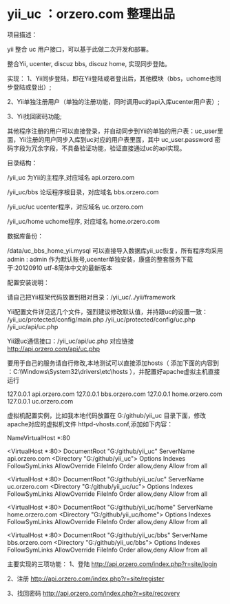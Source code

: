 yii_uc ：orzero.com 整理出品
======

项目描述：

yii 整合 uc 用户接口，可以基于此做二次开发和部署。

整合Yii, ucenter, discuz bbs, discuz home, 实现同步登陆。


实现：
1、Yii同步登陆，即在Yii登陆或者登出后，其他模块（bbs，uchome也同步登陆或登出）;

2、Yii单独注册用户（单独的注册功能，同时调用uc的api入库ucenter用户表）;

3、Yii找回密码功能;


其他程序注册的用户可以直接登录，并自动同步到Yii的单独的用户表：uc_user里面，Yii注册的用户同步入库到uc对应的用户表里面，其中 uc_user.password 密码字段为冗余字段，不具备验证功能，验证直接通过uc的api实现。


目录结构：

/yii_uc 为Yii的主程序,对应域名 api.orzero.com 

/yii_uc/bbs 论坛程序根目录，对应域名 bbs.orzero.com 

/yii_uc/uc    ucenter程序，对应域名  uc.orzero.com 

/yii_uc/home  uchome程序, 对应域名   home.orzero.com


数据库备份：

/data/uc_bbs_home_yii.mysql 可以直接导入数据库yii_uc恢复，所有程序均采用admin : admin 作为默认账号,ucenter单独安装，康盛的整套服务下载于:20120910 utf-8简体中文的最新版本


配置安装说明：

请自己把Yii框架代码放置到相对目录：/yii_uc/../yii/framework

Yii配置文件详见这几个文件，强烈建议修改默认值，并持跟uc的设置一致： /yii_uc/protected/config/main.php /yii_uc/protected/config/uc.php /yii_uc/api/uc.php

Yii跟uc通信接口：/yii_uc/api/uc.php  对应链接 http://api.orzero.com/api/uc.php


要用于自己的服务请自行修改,本地测试可以直接添加hosts（ 添加下面的内容到 ：C:\Windows\System32\drivers\etc\hosts ），并配置好apache虚拟主机直接运行

127.0.0.1       api.orzero.com
127.0.0.1       bbs.orzero.com
127.0.0.1       home.orzero.com
127.0.0.1       uc.orzero.com



虚拟机配置实例，比如我本地代码放置在 G:/github/yii_uc 目录下面，修改apache对应的虚拟机文件 httpd-vhosts.conf,添加如下内容：

NameVirtualHost *:80

<VirtualHost *:80>
    DocumentRoot "G:/github/yii_uc"
    ServerName api.orzero.com
<Directory "G:/github/yii_uc">
Options Indexes FollowSymLinks
AllowOverride FileInfo
Order allow,deny
Allow from all
</Directory>
</VirtualHost>

<VirtualHost *:80>
    DocumentRoot "G:/github/yii_uc/uc"
    ServerName uc.orzero.com
<Directory "G:/github/yii_uc/uc">
Options Indexes FollowSymLinks
AllowOverride FileInfo
Order allow,deny
Allow from all
</Directory>
</VirtualHost>

<VirtualHost *:80>
    DocumentRoot "G:/github/yii_uc/home"
    ServerName home.orzero.com
<Directory "G:/github/yii_uc/home">
Options Indexes FollowSymLinks
AllowOverride FileInfo
Order allow,deny
Allow from all
</Directory>
</VirtualHost>

<VirtualHost *:80>
    DocumentRoot "G:/github/yii_uc/bbs"
    ServerName bbs.orzero.com
<Directory "G:/github/yii_uc/bbs">
Options Indexes FollowSymLinks
AllowOverride FileInfo
Order allow,deny
Allow from all
</Directory>
</VirtualHost>


主要实现的三项功能：
1、登陆
http://api.orzero.com/index.php?r=site/login

2、注册
http://api.orzero.com/index.php?r=site/register

3、找回密码
http://api.orzero.com/index.php?r=site/recovery






